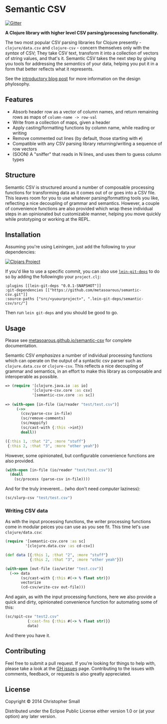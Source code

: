 # Semantic CSV

[![Gitter](https://badges.gitter.im/Join%20Chat.svg)](https://gitter.im/metasoarous/semantic-csv?utm_source=badge&utm_medium=badge&utm_campaign=pr-badge&utm_content=badge)

**A Clojure library with higher level CSV parsing/processing functionality.**

The two most popular CSV parsing libraries for Clojure presently - `clojure/data.csv` and `clojure-csv` -
concern themselves only with the _syntax_ of CSV;
They take CSV text, transform it into a collection of vectors of string values, and that's it.
Semantic CSV takes the next step by giving you tools for addressing the _semantics_ of your data, helping
you put it in a form that better reflects what it represents.

See the [introductory blog post](http://www.metasoarous.com/presenting-semantic-csv/) for more information on the
design phylosophy.

## Features

* Absorb header row as a vector of column names, and return remaining rows as maps of `column-name -> row-val`
* Write from a collection of maps, given a header
* Apply casting/formatting functions by column name, while reading or writing
* Remove commented out lines (by default, those starting with `#`)
* Compatible with any CSV parsing library returning/writing a sequence of row vectors
* (SOON) A "sniffer" that reads in N lines, and uses them to guess column types

## Structure

Semantic CSV is structured around a number of composable processing functions for transforming data as it
comes out of or goes into a CSV file.
This leaves room for you to use whatever parsing/formatting tools you like, reflecting a nice decoupling
of grammar and semantics.
However, a couple of convenience functions are also provided which wrap these individual steps
in an opinionated but customizable manner, helping you move quickly while prototyping or working at the
REPL.


## Installation

Assuming you're using Leiningen, just add the following to your dependencies:

[![Clojars Project](http://clojars.org/semantic-csv/latest-version.svg)](http://clojars.org/semantic-csv)

If you'd like to use a specific commit, you can also use [`lein-git-deps`](https://github.com/tobyhede/lein-git-deps) to do so by adding the followingto your `project.clj`: 


    :plugins [[lein-git-deps "0.0.1-SNAPSHOT"]]
    :git-dependencies [["https://github.com/metasoarous/semantic-csv.git"]]
    :source-paths ["src/<yuourproject>", ".lein-git-deps/semantic-csv/src/"]

Then run `lein git-deps` and you should be good to go.

## Usage

Please see [metasoarous.github.io/semantic-csv](http://metasoarous.github.io/semantic-csv) for complete documentation.

Semantic CSV _emphasizes_ a number of individual processing functions which can operate on the output of a syntactic csv parser such as `clojure.data.csv` or `clojure-csv`.
This reflects a nice decoupling of grammar and semantics, in an effort to make this library as composable and interoperable as possible.

```clojure
=> (require '[clojure.java.io :as io]
            '[clojure-csv.core :as csv]
            '[semantic-csv.core :as sc])
            
=> (with-open [in-file (io/reader "test/test.csv")]
     (->>
       (csv/parse-csv in-file)
       (sc/remove-comments)
       (sc/mappify)
       (sc/cast-with {:this ->int})
       doall))

({:this 1, :that "2", :more "stuff"}
 {:this 2, :that "3", :more "other yeah"})
```

However, some opinionated, but configurable convenience functions are also provided.

```clojure
(with-open [in-file (io/reader "test/test.csv")]
  (doall
    (sc/process (parse-csv in-file))))
```
And for the truly irreverent... (who don't need _computer_ laziness):

```clojure
(sc/slurp-csv "test/test.csv")
```
### Writing CSV data

As with the input processing functions, the writer processing functions come in modular peices you can use as you see fit.
This time let's use `clojure/data.csv`:

```clojure
(require '[semantic-csv.core :as sc]
         '[clojure.data.csv :as cd-csv])

(def data [{:this 1, :that "2", :more "stuff"}
           {:this 2, :that "3", :more "other yeah"}])

(with-open [out-file (io/writer "test.csv")]
  (->> data
       (sc/cast-with {:this #(-> % float str)})
       vectorize
       (cd-csv/write-csv out-file)))
```

And again, as with the input processing functions, here we also provide a quick and dirty, opinionated convenience function for automating some of this:

```clojure
(sc/spit-csv "test2.csv"
          {:cast-fns {:this #(-> % float str)}}
          data)
```

And there you have it.


## Contributing

Feel free to submit a pull request.
If you're looking for things to help with, please take a look at the [GH issues](https://github.com/metasoarous/semantic-csv/issues) page.
Contributing to the issues with comments, feedback, or requests is also greatly appreciated.


## License

Copyright © 2014 Christopher Small

Distributed under the Eclipse Public License either version 1.0 or (at
your option) any later version.

